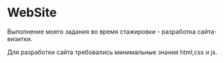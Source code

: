 # WebSite
Выполнение моего задания во время стажировки - разработка сайта-визитки.

Для разработки сайта требовались минимальные знания html,css и js.
